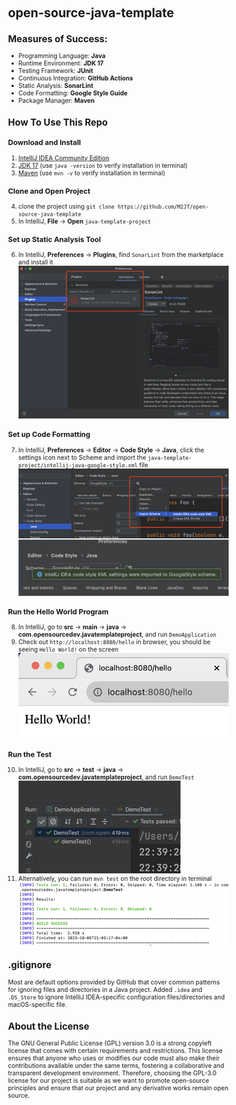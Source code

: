 # open-source-java-template

## Measures of Success:
* Programming Language: **Java**
* Runtime Environment: **JDK 17**
* Testing Framework: **JUnit**
* Continuous Integration: **GitHub Actions**
* Static Analysis: **SonarLint**
* Code Formatting: **Google Style Guide**
* Package Manager: **Maven**

## How To Use This Repo

### Download and Install
1. [IntelliJ IDEA Community Edition](https://www.jetbrains.com/idea/download)
2. [JDK 17](https://www.oracle.com/java/technologies/javase/jdk17-archive-downloads.html) (use `java -version` to verify installation in terminal)
3. [Maven](https://maven.apache.org/download.cgi) (use `mvn -v` to verify installation in terminal)

### Clone and Open Project
4. clone the project using `git clone https://github.com/M2JT/open-source-java-template`
5. In IntelliJ, **File** -> **Open** `java-template-project`

### Set up Static Analysis Tool
6. In IntelliJ, **Preferences** -> **Plugins**, find `SonarLint` from the marketplace and install it
![install sonarlint](images/sonarlint.jpg)

### Set up Code Formatting
7. In IntelliJ, **Preferences** -> **Editor** -> **Code Style** -> **Java**, click the settings icon next to Scheme and import the `java-template-project/intellij-java-google-style.xml` file
![import google code style](images/importcodestyle.jpg)
![import google code style](images/codestyle.jpg)

### Run the Hello World Program
8. In IntelliJ, go to **src** -> **main** -> **java** -> **com.opensourcedev.javatemplateproject**, and run `DemoApplication`
9. Check out `http://localhost:8080/hello` in browser, you should be seeing `Hello World!` on the screen
![hello world example](images/helloworld.jpg)

### Run the Test
10. In IntelliJ, go to **src** -> **test** -> **java** -> **com.opensourcedev.javatemplateproject**, and run `DemoTest`
![test in idea](images/ideatest.jpg)
11. Alternatively, you can run `mvn test` on the root directory in terminal
![test in terminal](images/terminaltest.jpg)

## .gitignore
Most are default options provided by GitHub that cover common patterns for ignoring files and directories in a Java project. Added `.idea` and `.DS_Store` to ignore IntelliJ IDEA-specific configuration files/directories and macOS-specific file.

## About the License
The GNU General Public License (GPL) version 3.0 is a strong copyleft license that comes with certain requirements and restrictions. This license ensures that anyone who uses or modifies our code must also make their contributions available under the same terms, fostering a collaborative and transparent development environment. Therefore, choosing the GPL-3.0 license for our project is suitable as we want to promote open-source principles and ensure that our project and any derivative works remain open source.